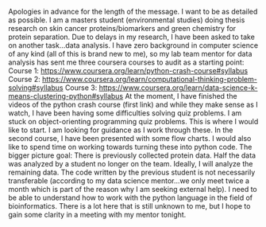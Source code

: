 Apologies in advance for the length of the message. I want to be as detailed as
possible.
I am a masters student (environmental studies) doing thesis research on skin
cancer proteins/biomarkers and green chemistry for protein separation. Due to
delays in my research, I have been asked to take on another task...data
analysis. I have zero background in computer science of any kind (all of this is
brand new to me), so my lab team mentor for data analysis has sent me three
coursera courses to audit as a starting point:
Course 1: https://www.coursera.org/learn/python-crash-course#syllabus
Course 2:
https://www.coursera.org/learn/computational-thinking-problem-solving#syllabus
Course 3:
https://www.coursera.org/learn/data-science-k-means-clustering-python#syllabus
At the moment, I have finished the videos of the python crash course (first
link) and while they make sense as I watch, I have been having some difficulties
solving quiz problems. I am stuck on object-orienting programming quiz problems.
This is where I would like to start. I am looking for guidance as I work through
these. 
In the second course, I have been presented with some flow charts. I would also
like to spend time on working towards turning these into python code. 
The bigger picture goal:
There is previously collected protein data. Half the data was analyzed by a
student no longer on the team. Ideally, I will analyze the remaining data. The
code written by the previous student is not necessarily transferable (according
to my data science mentor...we only meet twice a month which is part of the
reason why I am seeking external help). I need to be able to understand how to
work with the python language in the field of bioinformatics. There is a lot
here that is still unknown to me, but I hope to gain some clarity in a meeting
with my mentor tonight. 
